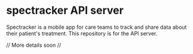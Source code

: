 # spectracker API server
Spectracker is a mobile app for care teams to track and share data about their patient's treatment.
This repository is for the API server.

// More details soon //
